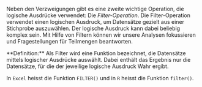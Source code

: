 Neben den Verzweigungen gibt es eine zweite wichtige Operation, die logische Ausdrücke verwendet: Die *Filter-Operation*. Die Filter-Operation verwendet einen logischen Ausdruck, um Datensätze gezielt aus einer Stichprobe auszuwählen. Der logische Ausdruck kann dabei beliebig komplex sein. Mit Hilfe von Filtern können wir unsere Analysen fokussieren und Fragestellungen für Teilmengen beantworten.

<p class="alert alert-primary" markdown="1">
**Definition:** Als Filter wird eine Funktion bezeichnet, die Datensätze mittels logischer Ausdrücke auswählt. Dabei enthält das Ergebnis nur die Datensätze, für die der jeweilige logische Ausdruck Wahr ergibt. 
</p>

In `Excel` heisst die Funktion `FILTER()`  und in `R` heisst die Funktion `filter()`.
